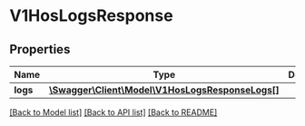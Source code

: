 # V1HosLogsResponse

## Properties
Name | Type | Description | Notes
------------ | ------------- | ------------- | -------------
**logs** | [**\Swagger\Client\Model\V1HosLogsResponseLogs[]**](V1HosLogsResponseLogs.md) |  | [optional] 

[[Back to Model list]](../README.md#documentation-for-models) [[Back to API list]](../README.md#documentation-for-api-endpoints) [[Back to README]](../README.md)


